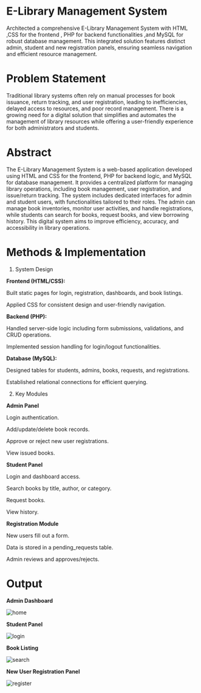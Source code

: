 
# E-Library Management System

Architected a comprehensive E-Library Management System with HTML ,CSS for the frontend , PHP for backend functionalities ,and MySQL for robust database management. This integrated solution features distinct admin, student and new registration panels, ensuring seamless navigation and efficient resource management.

# Problem Statement

Traditional library systems often rely on manual processes for book issuance, return tracking, and user registration, leading to inefficiencies, delayed access to resources, and poor record management. There is a growing need for a digital solution that simplifies and automates the management of library resources while offering a user-friendly experience for both administrators and students.

# Abstract

The E-Library Management System is a web-based application developed using HTML and CSS for the frontend, PHP for backend logic, and MySQL for database management. It provides a centralized platform for managing library operations, including book management, user registration, and issue/return tracking. The system includes dedicated interfaces for admin and student users, with functionalities tailored to their roles. The admin can manage book inventories, monitor user activities, and handle registrations, while students can search for books, request books, and view borrowing history. This digital system aims to improve efficiency, accuracy, and accessibility in library operations.

# Methods & Implementation

1. System Design
   
**Frontend (HTML/CSS):**

Built static pages for login, registration, dashboards, and book listings.

Applied CSS for consistent design and user-friendly navigation.

**Backend (PHP):**

Handled server-side logic including form submissions, validations, and CRUD operations.

Implemented session handling for login/logout functionalities.

**Database (MySQL):**

Designed tables for students, admins, books, requests, and registrations.

Established relational connections for efficient querying.

2. Key Modules
   
**Admin Panel**

Login authentication.

Add/update/delete book records.

Approve or reject new user registrations.

View issued books.

**Student Panel**

Login and dashboard access.

Search books by title, author, or category.

Request books.

View history.

**Registration Module**

New users fill out a form.

Data is stored in a pending_requests table.

Admin reviews and approves/rejects.

# Output

**Admin Dashboard**

![home](https://github.com/user-attachments/assets/3d891bd8-7978-4436-b246-02bcd85e2794)

**Student Panel**

![login](https://github.com/user-attachments/assets/7efe521a-cb23-40c3-9f28-b81b3d74995c)

**Book Listing**

![search](https://github.com/user-attachments/assets/ad02469a-81b4-44fb-8916-00fe2f8c43f6)

**New User Registration Panel**

![register](https://github.com/user-attachments/assets/576f63f5-b66c-4601-9572-a446ad85f939)




